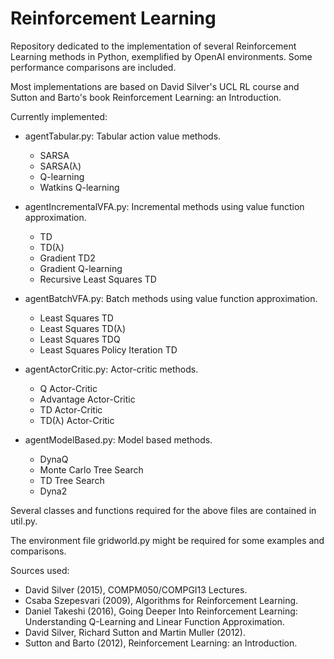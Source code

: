 # Reinforcement Learning

Repository dedicated to the implementation of several Reinforcement Learning methods in Python, exemplified by OpenAI environments. Some performance comparisons are included.

Most implementations are based on David Silver's UCL RL course and Sutton and Barto's book Reinforcement Learning: an Introduction.

Currently implemented:
* agentTabular.py: Tabular action value methods.
  * SARSA
  * SARSA(λ)
  * Q-learning
  * Watkins Q-learning

* agentIncrementalVFA.py: Incremental methods using value function approximation.
  * TD
  * TD(λ)
  * Gradient TD2
  * Gradient Q-learning
  * Recursive Least Squares TD
  
* agentBatchVFA.py: Batch methods using value function approximation.
  * Least Squares TD
  * Least Squares TD(λ)
  * Least Squares TDQ
  * Least Squares Policy Iteration TD
  
* agentActorCritic.py: Actor-critic methods.
  * Q Actor-Critic
  * Advantage Actor-Critic
  * TD Actor-Critic
  * TD(λ) Actor-Critic

* agentModelBased.py: Model based methods.
  * DynaQ
  * Monte Carlo Tree Search
  * TD Tree Search
  * Dyna2

Several classes and functions required for the above files are contained in util.py. 

The environment file gridworld.py might be required for some examples and comparisons.

Sources used:
 * David Silver (2015), COMPM050/COMPGI13 Lectures.
 * Csaba Szepesvari (2009), Algorithms for Reinforcement Learning.
 * Daniel Takeshi (2016), Going Deeper Into Reinforcement Learning: Understanding Q-Learning and Linear Function Approximation.
 * David Silver, Richard Sutton and Martin Muller (2012).
 * Sutton and Barto (2012), Reinforcement Learning: an Introduction.
